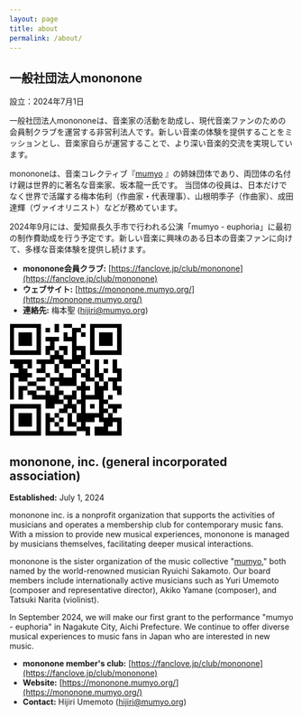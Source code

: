 ```yaml
---
layout: page
title: about
permalink: /about/
---
```


## 一般社団法人mononone
設立：2024年7月1日

一般社団法人monononeは、音楽家の活動を助成し、現代音楽ファンのための会員制クラブを運営する非営利法人です。新しい音楽の体験を提供することをミッションとし、音楽家自らが運営することで、より深い音楽的交流を実現しています。

monononeは、音楽コレクティブ『[mumyo](https://mumyo.org/)  』の姉妹団体であり、両団体の名付け親は世界的に著名な音楽家、坂本龍一氏です。
当団体の役員は、日本だけでなく世界で活躍する梅本佑利（作曲家・代表理事）、山根明季子（作曲家）、成田達輝（ヴァイオリニスト）などが務めています。

2024年9月には、愛知県長久手市で行われる公演「mumyo - euphoria」に最初の制作費助成を行う予定です。新しい音楽に興味のある日本の音楽ファンに向けて、多様な音楽体験を提供し続けます。

- **mononone会員クラブ:** [https://fanclove.jp/club/mononone](https://fanclove.jp/club/mononone) 
- **ウェブサイト:** [https://mononone.mumyo.org/](https://mononone.mumyo.org/)  
- **連絡先:** 梅本聖 (hijiri@mumyo.org)

![オフィシャルサイト](/mononone-qr-code.png "mononone official site")

## mononone, inc. (general incorporated association)
**Established:** July 1, 2024

mononone inc. is a nonprofit organization that supports the activities of musicians and operates a membership club for contemporary music fans. With a mission to provide new musical experiences, mononone is managed by musicians themselves, facilitating deeper musical interactions.

mononone is the sister organization of the music collective "[mumyo](https://mumyo.org/)," both named by the world-renowned musician Ryuichi Sakamoto.  Our board members include internationally active musicians such as Yuri Umemoto (composer and representative director), Akiko Yamane (composer), and Tatsuki Narita (violinist).

In September 2024, we will make our first grant to the performance "mumyo - euphoria" in Nagakute City, Aichi Prefecture.  We continue to offer diverse musical experiences to music fans in Japan who are interested in new music.

- **mononone member's club:** [https://fanclove.jp/club/mononone](https://fanclove.jp/club/mononone)
- **Website:** [https://mononone.mumyo.org/](https://mononone.mumyo.org/)  
- **Contact:** Hijiri Umemoto (hijiri@mumyo.org)
